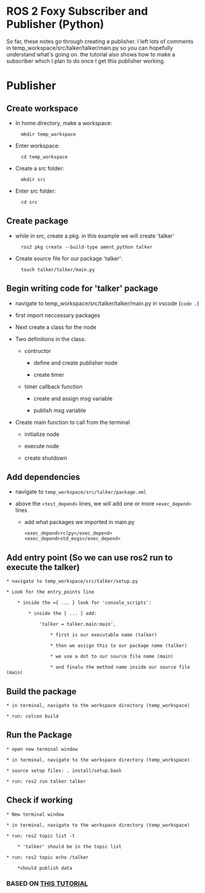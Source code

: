 # ROS 2 Foxy Subscriber and Publisher (Python)

So far, these notes go through creating a publisher. I left lots of comments in temp_workspace/src/talker/talker/main.py so you can hopefully understand what's going on. the tutorial also shows how to make a subscriber which I plan to do once I get this publisher working.

# Publisher

## Create workspace

- In home directory, make a workspace: 

		mkdir temp_workspace	

- Enter workspace: 

		cd temp_workspace

- Create a src folder: 

		mkdir src

- Enter src folder: 

		cd src


## Create package

- while in src, create a pkg. in this example we will create 'talker'

		ros2 pkg create --build-type ament_python talker 

- Create source file for our package 'talker': 

		touch talker/talker/main.py


## Begin writing code for 'talker' package

- navigate to temp_workspace/src/talker/talker/main.py in vscode (`code .`)

- first import neccessary packages

- Next create a class for the node

- Two definitions in the class:

  - contructor

    - define and create publisher node
			
    - create timer

  - timer callback function

    - create and assign msg variable
			
    - publish msg variable

- Create main function to call from the terminal

  - initialize node
		
  - execute node
		
  - create shutdown


## Add dependencies

- navigate to `temp_workspace/src/talker/package.xml`

- above the `<test_depend>` lines, we will add one or more `<exec_depend>` lines

  - add what packages we imported in main.py

		<exec_depend>rclpy</exec_depend>
  		<exec_depend>std_msgs</exec_depend>
  

## Add entry point (So we can use ros2 run to execute the talker)

	* navigate to temp_workspace/src/talker/setup.py

	* Look for the entry_points line 

		* inside the ={ ... } look for 'console_scripts':

			* inside the [ ... ] add:

				'talker = talker.main:main',

					* first is our executable name (talker)

					* then we assign this to our package name (talker)

					* we use a dot to our source file name (main)

					* and finalu the method name inside our source file (main)


## Build the package

	* in terminal, navigate to the workspace directory (temp_workspace)

	* run: colcon build


## Run the Package

	* open new terminal window

	* in terminal, navigate to the workspace directory (temp_workspace)

	* source setup files: . install/setup.bash

	* run: ros2 run talker talker

## Check if working

	* New terminal window

	* in terminal, navigate to the workspace directory (temp_workspace)

	* run: ros2 topic list -t

		* 'talker' should be in the topic list

	* run: ros2 topic echo /talker

		*should publish data



### BASED ON [THIS TUTORIAL](https://youtu.be/Oz3LTRgRvtU)
